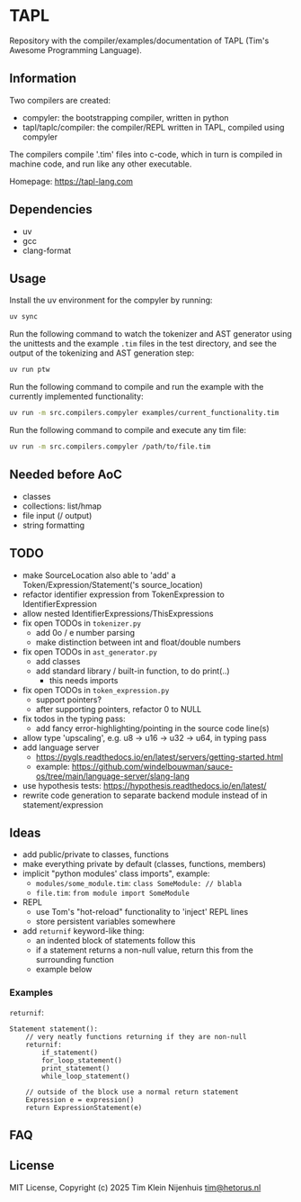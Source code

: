# TAPL

Repository with the compiler/examples/documentation of TAPL (Tim's Awesome Programming Language).

## Information

Two compilers are created:

- compyler: the bootstrapping compiler, written in python
- tapl/taplc/compiler: the compiler/REPL written in TAPL, compiled using compyler

The compilers compile '.tim' files into c-code, which in turn is compiled in machine code, and run like any other executable.

Homepage: https://tapl-lang.com

## Dependencies

- uv
- gcc
- clang-format

## Usage

Install the uv environment for the compyler by running:

```bash
uv sync
```

Run the following command to watch the tokenizer and AST generator using the unittests and the example `.tim` files in the test directory, and see the output of the tokenizing and AST generation step:

```bash
uv run ptw
```

Run the following command to compile and run the example with the currently implemented functionality:

```bash
uv run -m src.compilers.compyler examples/current_functionality.tim
```

Run the following command to compile and execute any tim file:

```bash
uv run -m src.compilers.compyler /path/to/file.tim
```

## Needed before AoC

- classes
- collections: list/hmap
- file input (/ output)
- string formatting

## TODO

- make SourceLocation also able to 'add' a Token/Expression/Statement('s source_location)
- refactor identifier expression from TokenExpression to IdentifierExpression
- allow nested IdentifierExpressions/ThisExpressions
- fix open TODOs in `tokenizer.py`
  - add 0o / e number parsing
  - make distinction between int and float/double numbers
- fix open TODOs in `ast_generator.py`
  - add classes
  - add standard library / built-in function, to do print(..)
    - this needs imports
- fix open TODOs in `token_expression.py`
  - support pointers?
  - after supporting pointers, refactor 0 to NULL
- fix todos in the typing pass:
  - add fancy error-highlighting/pointing in the source code line(s)
- allow type 'upscaling', e.g. u8 -> u16 -> u32 -> u64, in typing pass
- add language server
  - https://pygls.readthedocs.io/en/latest/servers/getting-started.html
  - example: https://github.com/windelbouwman/sauce-os/tree/main/language-server/slang-lang
- use hypothesis tests: https://hypothesis.readthedocs.io/en/latest/
- rewrite code generation to separate backend module instead of in statement/expression

## Ideas

- add public/private to classes, functions
- make everything private by default (classes, functions, members)
- implicit "python modules' class imports", example:
  - `modules/some_module.tim`: `class SomeModule: // blabla`
  - `file.tim`: `from module import SomeModule`
- REPL
  - use Tom's "hot-reload" functionality to 'inject' REPL lines
  - store persistent variables somewhere
- add `returnif` keyword-like thing:
  - an indented block of statements follow this
  - if a statement returns a non-null value, return this from the surrounding function
  - example below

### Examples

`returnif`:

```
Statement statement():
    // very neatly functions returning if they are non-null
    returnif:
        if_statement()
        for_loop_statement()
        print_statement()
        while_loop_statement()

    // outside of the block use a normal return statement
    Expression e = expression()
    return ExpressionStatement(e)
```

## FAQ

## License

MIT License, Copyright (c) 2025 Tim Klein Nijenhuis <tim@hetorus.nl>
